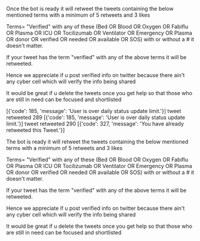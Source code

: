 Once the bot is ready it will retweet the tweets containing the below mentioned terms with a minimum of 5 retweets and 3 likes 

 Terms= "Verified" with any of these (Bed OR Blood OR Oxygen OR Fabiflu OR Plasma OR ICU OR Tocilizumab OR Ventilator 
				       OR Emergency OR Plasma OR donor OR verified OR needed OR available OR SOS)
 with or without a # it doesn't matter.

 If your tweet has the term "verified" with any of the above terms it will be retweeted.

 Hence we appreciate if u post verified info on twitter because there ain't any cyber cell which will verify the info being shared 

 It would be great if u delete the tweets once you get help so that those who are still in need can be focused and shortlisted  




[{'code': 185, 'message': 'User is over daily status update limit.'}]
tweet retweeted 289
[{'code': 185, 'message': 'User is over daily status update limit.'}]
tweet retweeted 290
[{'code': 327, 'message': 'You have already retweeted this Tweet.'}]





 The bot is ready it will retweet the tweets containing the below mentioned terms with a minimum of 5 retweets and 3 likes 

 Terms= "Verified" with any of these (Bed OR Blood OR Oxygen OR Fabiflu OR Plasma OR ICU OR Tocilizumab OR Ventilator 
				       OR Emergency OR Plasma OR donor OR verified OR needed OR available OR SOS)
 with or without a # it doesn't matter.

 If your tweet has the term "verified" with any of the above terms it will be retweeted.

 Hence we appreciate if u post verified info on twitter because there ain't any cyber cell which will verify the info being shared 

 It would be great if u delete the tweets once you get help so that those who are still in need can be focused and shortlisted  








 
